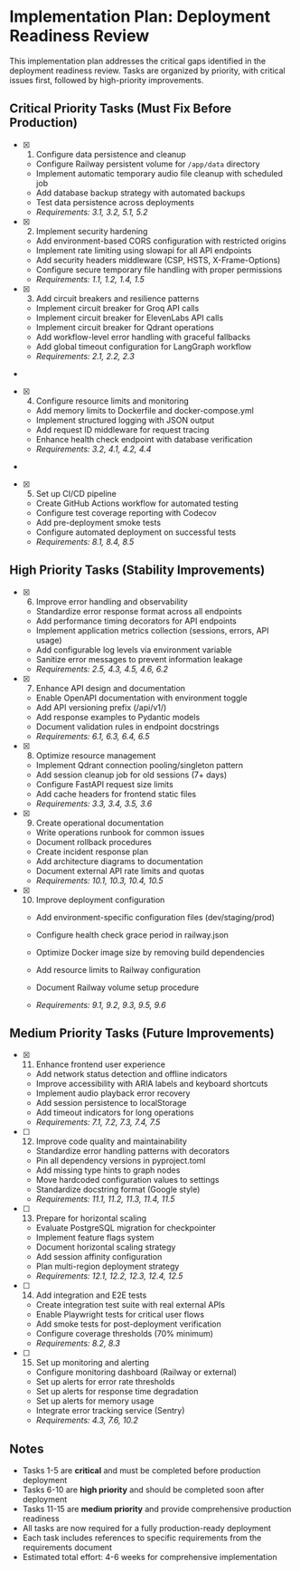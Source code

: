 # Implementation Plan: Deployment Readiness Review

This implementation plan addresses the critical gaps identified in the deployment readiness review. Tasks are organized by priority, with critical issues first, followed by high-priority improvements.

## Critical Priority Tasks (Must Fix Before Production)

- [x] 1. Configure data persistence and cleanup

  - Configure Railway persistent volume for `/app/data` directory
  - Implement automatic temporary audio file cleanup with scheduled job
  - Add database backup strategy with automated backups
  - Test data persistence across deployments
  - _Requirements: 3.1, 3.2, 5.1, 5.2_

- [x] 2. Implement security hardening

  - Add environment-based CORS configuration with restricted origins
  - Implement rate limiting using slowapi for all API endpoints
  - Add security headers middleware (CSP, HSTS, X-Frame-Options)
  - Configure secure temporary file handling with proper permissions
  - _Requirements: 1.1, 1.2, 1.4, 1.5_

- [x] 3. Add circuit breakers and resilience patterns

  - Implement circuit breaker for Groq API calls
  - Implement circuit breaker for ElevenLabs API calls
  - Implement circuit breaker for Qdrant operations
  - Add workflow-level error handling with graceful fallbacks
  - Add global timeout configuration for LangGraph workflow
  - _Requirements: 2.1, 2.2, 2.3_

-

- [x] 4. Configure resource limits and monitoring

  - Add memory limits to Dockerfile and docker-compose.yml
  - Implement structured logging with JSON output
  - Add request ID middleware for request tracing
  - Enhance health check endpoint with database verification
  - _Requirements: 3.2, 4.1, 4.2, 4.4_

-

- [x] 5. Set up CI/CD pipeline

  - Create GitHub Actions workflow for automated testing
  - Configure test coverage reporting with Codecov
  - Add pre-deployment smoke tests
  - Configure automated deployment on successful tests
  - _Requirements: 8.1, 8.4, 8.5_

## High Priority Tasks (Stability Improvements)

- [x] 6. Improve error handling and observability

  - Standardize error response format across all endpoints
  - Add performance timing decorators for API endpoints
  - Implement application metrics collection (sessions, errors, API usage)
  - Add configurable log levels via environment variable
  - Sanitize error messages to prevent information leakage
  - _Requirements: 2.5, 4.3, 4.5, 4.6, 6.2_

- [x] 7. Enhance API design and documentation

  - Enable OpenAPI documentation with environment toggle
  - Add API versioning prefix (/api/v1/)
  - Add response examples to Pydantic models
  - Document validation rules in endpoint docstrings
  - _Requirements: 6.1, 6.3, 6.4, 6.5_

- [x] 8. Optimize resource management

  - Implement Qdrant connection pooling/singleton pattern
  - Add session cleanup job for old sessions (7+ days)
  - Configure FastAPI request size limits
  - Add cache headers for frontend static files
  - _Requirements: 3.3, 3.4, 3.5, 3.6_

- [x] 9. Create operational documentation

  - Write operations runbook for common issues
  - Document rollback procedures
  - Create incident response plan
  - Add architecture diagrams to documentation
  - Document external API rate limits and quotas
  - _Requirements: 10.1, 10.3, 10.4, 10.5_

- [x] 10. Improve deployment configuration

  - Add environment-specific configuration files (dev/staging/prod)
  - Configure health check grace period in railway.json
  - Optimize Docker image size by removing build dependencies
  - Add resource limits to Railway configuration
  - Document Railway volume setup procedure

  - _Requirements: 9.1, 9.2, 9.3, 9.5, 9.6_

## Medium Priority Tasks (Future Improvements)

- [x] 11. Enhance frontend user experience


  - Add network status detection and offline indicators
  - Improve accessibility with ARIA labels and keyboard shortcuts
  - Implement audio playback error recovery
  - Add session persistence to localStorage
  - Add timeout indicators for long operations
  - _Requirements: 7.1, 7.2, 7.3, 7.4, 7.5_

- [ ] 12. Improve code quality and maintainability

  - Standardize error handling patterns with decorators
  - Pin all dependency versions in pyproject.toml
  - Add missing type hints to graph nodes
  - Move hardcoded configuration values to settings
  - Standardize docstring format (Google style)
  - _Requirements: 11.1, 11.2, 11.3, 11.4, 11.5_

- [ ] 13. Prepare for horizontal scaling

  - Evaluate PostgreSQL migration for checkpointer
  - Implement feature flags system
  - Document horizontal scaling strategy
  - Add session affinity configuration
  - Plan multi-region deployment strategy
  - _Requirements: 12.1, 12.2, 12.3, 12.4, 12.5_

- [ ] 14. Add integration and E2E tests

  - Create integration test suite with real external APIs
  - Enable Playwright tests for critical user flows
  - Add smoke tests for post-deployment verification
  - Configure coverage thresholds (70% minimum)
  - _Requirements: 8.2, 8.3_

- [ ] 15. Set up monitoring and alerting
  - Configure monitoring dashboard (Railway or external)
  - Set up alerts for error rate thresholds
  - Set up alerts for response time degradation
  - Set up alerts for memory usage
  - Integrate error tracking service (Sentry)
  - _Requirements: 4.3, 7.6, 10.2_

## Notes

- Tasks 1-5 are **critical** and must be completed before production deployment
- Tasks 6-10 are **high priority** and should be completed soon after deployment
- Tasks 11-15 are **medium priority** and provide comprehensive production readiness
- All tasks are now required for a fully production-ready deployment
- Each task includes references to specific requirements from the requirements document
- Estimated total effort: 4-6 weeks for comprehensive implementation
